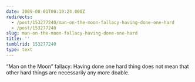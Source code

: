 ```yaml
---
date: 2009-08-01T00:10:24.000Z
redirects:
  - /post/153277240/man-on-the-moon-fallacy-having-done-one-hard
  - /post/153277240
slug: man-on-the-moon-fallacy-having-done-one-hard
title: ''
tumblrid: 153277240
type: text
---
```

<p>&ldquo;Man on the Moon&rdquo; fallacy: Having done one hard thing does not mean that other hard things are necessarily any more doable.</p>
